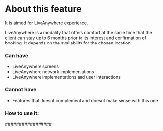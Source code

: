 # About this feature

It is aimed for LiveAnywhere experience.

LiveAnywhere is a modality that offers comfort at the same time that the client can stay up to 6 months prior to its interest and confirmation of booking.
It depends on the availability for the chosen location.

### Can have

- LiveAnywhere screens
- LiveAnywhere network implementations
- LiveAnywhere implementations and user interactions

### Cannot have

- Features that doesnt complement and doesnt make sense with this one



### How to use it:





#################